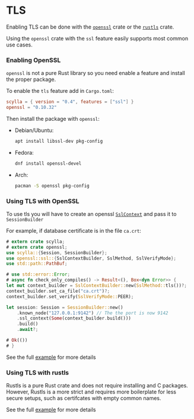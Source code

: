 # TLS

Enabling TLS can be done with the [`openssl`](https://github.com/sfackler/rust-openssl) crate or
the [`rustls`](https://github.com/rustls/rustls) crate.

Using the `openssl` crate with the `ssl` feature easily supports most common use cases.

### Enabling OpenSSL

`openssl` is not a pure Rust library so you need enable a feature and install the proper package.

To enable the `tls` feature add in `Cargo.toml`:
```toml
scylla = { version = "0.4", features = ["ssl"] }
openssl = "0.10.32"
```

Then install the package with `openssl`:
* Debian/Ubuntu: 
    ```bash
    apt install libssl-dev pkg-config
    ```
* Fedora:
    ```bash
    dnf install openssl-devel
    ```
<!-- 
 scylla-rust-driver doesn't build on Alpine, some strange cc linker errors in proc-macro-hack 0_o
 TODO: try building and add the section

 * Alpine:
    ```bash
    apk add openssl-dev
    ```
-->
* Arch:
    ```bash
    pacman -S openssl pkg-config
    ```

### Using TLS with OpenSSL
To use tls you will have to create an openssl 
[`SslContext`](https://docs.rs/openssl/0.10.33/openssl/ssl/struct.SslContext.html)
and pass it to `SessionBuilder`

For example, if database certificate is in the file `ca.crt`:
```rust
# extern crate scylla;
# extern crate openssl;
use scylla::{Session, SessionBuilder};
use openssl::ssl::{SslContextBuilder, SslMethod, SslVerifyMode};
use std::path::PathBuf;

# use std::error::Error;
# async fn check_only_compiles() -> Result<(), Box<dyn Error>> {
let mut context_builder = SslContextBuilder::new(SslMethod::tls())?;
context_builder.set_ca_file("ca.crt")?;
context_builder.set_verify(SslVerifyMode::PEER);

let session: Session = SessionBuilder::new()
    .known_node("127.0.0.1:9142") // The the port is now 9142
    .ssl_context(Some(context_builder.build()))
    .build()
    .await?;

# Ok(())
# }
```

See the full [example](https://github.com/scylladb/scylla-rust-driver/blob/main/examples/tls.rs) for more details

### Using TLS with rustls

Rustls is a pure Rust crate and does not require installing and C packages. However,
Rustls is a more strict and requires more boilerplate for less secure setups, such as
certifcates with empty common names.

See the full [example](https://github.com/scylladb/scylla-rust-driver/blob/main/examples/rustls.rs) for more details
